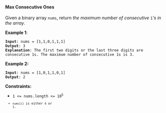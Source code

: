  #### Max Consecutive Ones

Given a binary array  `nums`, return  _the maximum number of consecutive_ `1`_'s in the array_.

**Example 1**:
<pre><code><b>Input</b>: nums = [1,1,0,1,1,1]
<b>Output</b>: 3
<b>Explanation</b>: The first two digits or the last three digits are consecutive 1s. The maximum number of consecutive 1s is 3.
</code></pre>

**Example 2:**
<pre><code><b>Input</b>: nums = [1,0,1,1,0,1]
<b>Output</b>: 2
</code></pre>

**Constraints:**
-  <code>1 <= nums.length <= 10<sup>5</sup><code>
-  `nums[i]` is either `0` or `1`.

